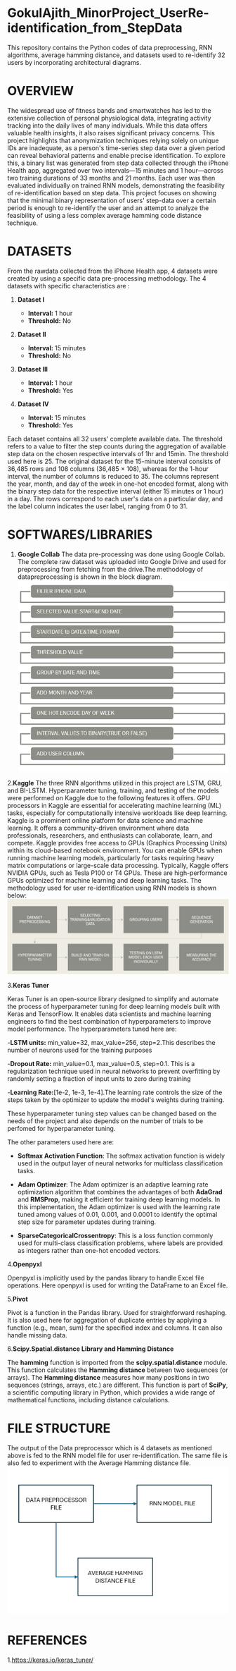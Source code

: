 # GokulAjith_MinorProject_UserRe-identification_from_StepData
This repository contains the Python codes of data preprocessing, RNN algorithms, average hamming distance, and datasets used to re-identify 32 users by incorporating architectural diagrams.
# OVERVIEW
The widespread use of fitness bands and smartwatches has led to the extensive collection of personal physiological data, integrating activity tracking into the daily lives of many individuals. While this data offers valuable health insights, it also raises significant privacy concerns. This project highlights that anonymization techniques relying solely on unique IDs are inadequate, as a person's time-series step data over a given period can reveal behavioral patterns and enable precise identification. To explore this, a binary list was generated from step data collected through the iPhone Health app, aggregated over two intervals—15 minutes and 1 hour—across two training durations of 33 months and 21 months. Each user was then evaluated individually on trained RNN models, demonstrating the feasibility of re-identification based on step data. This project focuses on showing that the minimal binary representation of users' step-data over a certain period is enough to re-identify the user and an attempt to analyze the feasibility of using a less complex average hamming code distance technique.

# DATASETS

From the rawdata collected from the iPhone Health app, 4 datasets were created by using a specific data pre-processing methodology. The 4 datasets with specific characteristics are :
 1. **Dataset I**
    - **Interval:** 1 hour  
    - **Threshold:** No  

2. **Dataset II**
   - **Interval:** 15 minutes  
   - **Threshold:** No 

3. **Dataset III**
   - **Interval:** 1 hour  
   - **Threshold:** Yes

4. **Dataset IV**
   - **Interval:** 15 minutes  
   - **Threshold:** Yes
     
Each dataset contains all 32 users' complete available data. The threshold refers to a value to filter the step counts during the aggregation of available step data on the chosen respective intervals of 1hr and 15min. The threshold used here is 25. The original dataset for the 15-minute interval consists of 36,485 rows and 108 columns (36,485 × 108), whereas for the 1-hour interval, the number of columns is reduced to 35. The columns represent the year, month, and day of the week in one-hot encoded format, along with the binary step data for the respective interval (either 15 minutes or 1 hour) in a day. The rows correspond to each user's data on a particular day, and the label column indicates the user label, ranging from 0 to 31.
# SOFTWARES/LIBRARIES

1. **Google Collab**
   The data pre-processing was done using Google Collab. The complete raw dataset was uploaded into Google Drive and used for preprocessing from fetching from the drive.The methodology of datapreprocessing is 
   shown in the block diagram.
   ![Data Preprocessing Architecture](https://github.com/AmritaCSN/GokulAjith_MinorProject_UserRe-identification_from_StepData/blob/main/Dataset%20Architecture%20Diagram.png)
   
2.**Kaggle**
   The three RNN algorithms utilized in this project are LSTM, GRU, and BI-LSTM. Hyperparameter tuning, training, and testing of the models were performed on Kaggle due to the following features it offers.
   GPU processors in Kaggle are essential for accelerating machine learning (ML) tasks, especially for computationally intensive workloads like deep learning. Kaggle is a prominent online platform for data 
   science and machine learning. It offers a community-driven environment where data professionals, researchers, and enthusiasts can collaborate, learn, and compete. Kaggle provides free access to GPUs (Graphics 
   Processing Units) within its cloud-based notebook environment. You can enable GPUs when running machine learning models, particularly for tasks requiring heavy matrix computations or large-scale data 
   processing. Typically, Kaggle offers NVIDIA GPUs, such as Tesla P100 or T4 GPUs. These are high-performance GPUs optimized for machine learning and deep learning tasks.
   The methodology used for user re-identification using RNN models is shown below:
    ![Methodology](https://github.com/AmritaCSN/GokulAjith_MinorProject_UserRe-identification_from_StepData/blob/main/Methodology.png)

3.**Keras Tuner**

  Keras Tuner is an open-source library designed to simplify and automate the process of hyperparameter tuning for deep learning models built with Keras and TensorFlow. It enables data scientists and machine 
  learning engineers to find the best combination of hyperparameters to improve model performance. The hyperparameters tuned here are:

   -**LSTM units:** min_value=32, max_value=256, step=2.This describes the number of neurons used for the training purposes
   
   -**Dropout Rate:** min_value=0.1, max_value=0.5, step=0.1. This is a regularization technique used in neural networks to prevent overfitting by randomly setting a fraction of input units to zero during training
   
   -**Learning Rate:**[1e-2, 1e-3, 1e-4].The learning rate controls the size of the steps taken by the optimizer to update the model's weights during training.
   
   These hyperparameter tuning step values can be changed based on the needs of the project and also depends on the number of trials to be perfomed for hyperparameter tuning.
   
   The other parameters used here are:
   
 - **Softmax Activation Function**: The softmax activation function is widely used in the output layer of neural networks for multiclass classification tasks.

- **Adam Optimizer**: The Adam optimizer is an adaptive learning rate optimization algorithm that combines the advantages of both **AdaGrad** and **RMSProp**, making it efficient for training deep learning models. In this implementation, the Adam optimizer is used with the learning rate tuned among values of 0.01, 0.001, and 0.0001 to identify the optimal step size for parameter updates during training.

- **SparseCategoricalCrossentropy**: This is a loss function commonly used for multi-class classification problems, where labels are provided as integers rather than one-hot encoded vectors.

   
   
4.**Openpyxl**

Openpyxl is implicitly used by the pandas library to handle Excel file operations. Here openpyxl is used for writing the DataFrame to an Excel file.

5.**Pivot**

Pivot is a function in the Pandas library. Used for straightforward reshaping. It is also used here for aggregation of duplicate entries by applying a function (e.g., mean, sum)  for the specified index and columns. It can also handle missing data.

6.**Scipy.Spatial.distance Library and Hamming Distance**

The **hamming** function is imported from the **scipy.spatial.distance** module. This function calculates the **Hamming distance** between two sequences (or arrays). The **Hamming distance** measures how many positions in two sequences (strings, arrays, etc.) are different. This function is part of **SciPy**, a scientific computing library in Python, which provides a wide range of mathematical functions, including distance calculations.

# FILE STRUCTURE
The output of the Data preprocessor which is 4 datasets as mentioned above is fed to the RNN model file for user re-identification. The same file is also fed to experiment with the Average Hamming distance file.
 ![Methodology](https://github.com/AmritaCSN/GokulAjith_MinorProject_UserRe-identification_from_StepData/blob/main/FILE%20STRUCTURE.png)
# REFERENCES

1.https://keras.io/keras_tuner/
